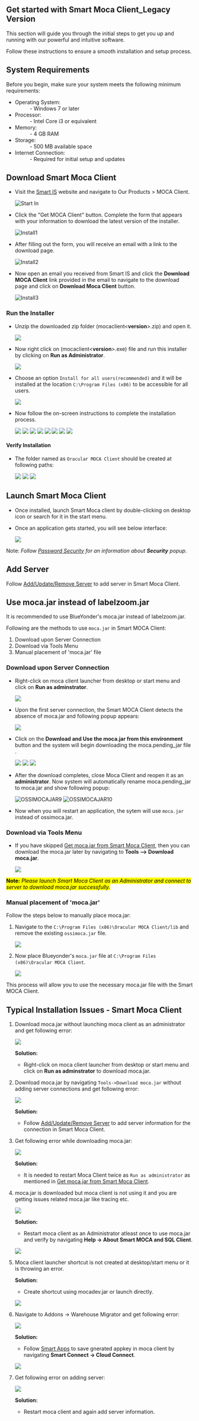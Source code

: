 ## Get started with Smart Moca Client_Legacy Version

This section will guide you through the initial steps to get you up and running with our powerful and intuitive software. 

Follow these instructions to ensure a smooth installation and setup process.

## System Requirements

Before you begin, make sure your system meets the following minimum requirements:

- Operating System:
    <dd>- Windows 7 or later</dd>
- Processor:
    <dd>- Intel Core i3 or equivalent
- Memory:
    <dd>- 4 GB RAM</dd>
- Storage:
    <dd>- 500 MB available space</dd>
- Internet Connection: 
    <dd>- Required for initial setup and updates</dd>

## Download Smart Moca Client
       
- Visit the [Smart IS](https://www.smart-is.com/what-we-do/smart-product/smart-is-moca-client/) website and navigate to Our Products > MOCA Client.
       
  ![Start In](./.attachments/StartIn.png)

- Click the "Get MOCA Client" button. Complete the form that appears with your information to download the latest version of the installer.

  ![Install1](./.attachments/install1.png)

- After filling out the form, you will receive an email with a link to the download page.

  ![Install2](./.attachments/install2.png)

- Now open an email you received from Smart IS and click the **Download MOCA Client** link provided in the email to navigate to the download page and click on **Download Moca Client** button.

  ![Install3](./.attachments/install3.png)

### Run the Installer
   
- Unzip the downloaded zip folder (mocaclient<**version**>.zip) and open it. 
 
  ![](./.attachments/dhl008.png)
 
- Now right click on (mocaclient<**version**>.exe) file and run this installer by clicking on **Run as Administrator**.

  ![](./.attachments/dhl001.png)

- Choose an option `Install for all users(recommended)` and it will be installed at the location `C:\Program Files (x86)` to be accessible for all users.
      
  ![](./.attachments/dhl004.png)

- Now follow the on-screen instructions to complete the installation process.

  ![](./.attachments/dhl009.png)
  ![](./.attachments/dhl010.png)
  ![](./.attachments/dhl011.png)
  ![](./.attachments/dhl012.png)
  ![](./.attachments/dhl013.png)
  ![](./.attachments/dhl014.png)
  ![](./.attachments/dhl015.png) 
  ![](./.attachments/dhl006.png) 

#### Verify Installation

- The folder named as `Oracular MOCA Client` should be created at following paths:

  ![](./.attachments/dhl016.png)
  ![](./.attachments/dhl017.png)
  ![](./.attachments/dhl022.png)
  
## Launch Smart Moca Client
   
- Once installed, launch Smart Moca client by double-clicking on desktop icon or search for it in the start menu.

- Once an application gets started, you will see below interface:

  ![](./.attachments/dhl018.png)

Note: *Follow [Password Security](./connections.md) for an information about **Security** popup*.

## Add Server

Follow [Add/Update/Remove Server](./connections.md) to add server in Smart Moca Client.

## Use moca.jar instead of labelzoom.jar

It is recommended to use BlueYonder's moca.jar instead of labelzoom.jar.

Following are the methods to use `moca.jar` in Smart MOCA Client:

1. Download upon Server Connection
2. Download via Tools Menu
3. Manual placement of 'moca.jar' file

### Download upon Server Connection

- Right-click on moca client launcher from desktop or start menu and click on **Run as adminstrator**.

  ![](./.attachments/dhl007.png)

- Upon the first server connection, the Smart MOCA Client detects the absence of moca.jar and following popup appears:

  ![](./.attachments/mocajar6.png)

- Click on the **Download and Use the moca.jar from this environment** button and the system will begin downloading the moca.pending_jar file .

  ![](./.attachments/mocajar7.png)
  ![](./.attachments/mocajar8.png)
  ![](./.attachments/mocajar10.png)

- After the download completes, close Moca Client and reopen it as an **administrator**. Now system will automatically rename moca.pending_jar to moca.jar and show following popup:

  ![OSSIMOCAJAR9](./.attachments/mocajar11.png)
  ![OSSIMOCAJAR10](./.attachments/mocajar12.png)

- Now when you will restart an application, the sytem will use `moca.jar` instead of ossimoca.jar.

### Download via Tools Menu

- If you have skipped [Get moca.jar from Smart Moca Client](#1-get-mocajar-from-smart-moca-client), then you can download the moca.jar later by navigating to **Tools --> Download moca.jar**.

  ![](./.attachments/mocajar3.png)

<mark>**Note:** *Please launch Smart Moca Client as an Administrator and connect to server to download moca.jar successfully.*</mark>

### Manual placement of 'moca.jar'

Follow the steps below to manually place moca.jar:

1. Navigate to the `C:\Program Files (x86)\Oracular MOCA Client/lib` and remove the existing `ossimoca.jar` file.

    ![](./.attachments/dhl027.png)

2. Now place Blueyonder's `moca.jar` file at `C:\Program Files (x86)\Oracular MOCA Client`.

    ![](./.attachments/dhl026.png)

This process will allow you to use the necessary moca.jar file with the Smart MOCA Client.

## Typical Installation Issues - Smart Moca Client 

1. Download moca.jar without launching moca client as an administrator and get following error:

    ![](./.attachments/dhl025.png)

    **Solution:**

     - Right-click on moca client launcher from desktop or start menu and click on **Run as adminstrator** to download moca.jar.

2. Download moca.jar by navigating `Tools->Download moca.jar` without adding server connections and get following error:

    ![](./.attachments/dhl028.png)

    **Solution:**

     - Follow [Add/Update/Remove Server](./connections.md) to add server information for the connection in Smart Moca Client.

3. Get following error while downloading moca.jar:

    ![](./.attachments/dhl029.png)

    **Solution:**

     - It is needed to restart Moca Client twice as `Run as administrator` as mentioned in [Get moca.jar from Smart Moca Client](#1-get-mocajar-from-smart-moca-client). 

4. moca.jar is downloaded but moca client is not using it and you are getting issues related moca.jar like tracing etc.

    ![](./.attachments/dhl031.png)

    **Solution:**

     - Restart moca client as an Administrator atleast once to use moca.jar and verify by navigating **Help -> About Smart MOCA and SQL Client**. 

    ![](./.attachments/dhl035.png)

5. Moca client launcher shortcut is not created at desktop/start menu or it is throwing an error.

    **Solution:**

     - Create shortcut using mocadev.jar or launch directly. 

      ![](./.attachments/dhl032.png)

6. Navigate to Addons -> Warehouse Migrator and get following error:

    ![](./.attachments/dhl033.png)

    **Solution:**

     - Follow [Smart Apps](https://apps.smart-is.com/profile) to save gnerated appkey in moca client by navigating **Smart Connect -> Cloud Connect**.

      ![](./.attachments/dhl034.png)

7. Get following error on adding server:

    ![](./.attachments/dhl023.png)

    **Solution:**

     - Restart moca client and again add server information.
